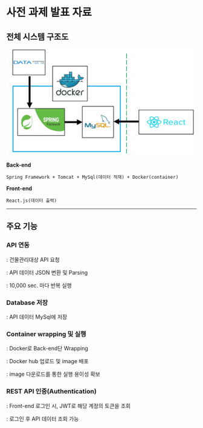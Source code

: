# 사전 과제 발표 자료


## 전체 시스템 구조도


![시스템 구조](images/system_structure.JPG "시스템 구조") 


**Back-end**

	Spring Framework + Tomcat + MySql(데이터 적재) + Docker(container)


**Front-end**
	
	React.js(데이터 출력)

- - -

## 주요 기능

### API 연동

: 건물관리대상 API 요청

: API 데이터 JSON 변환 및 Parsing

: 10,000 sec. 마다 반복 실행


### Database 저장

: API 데이터 MySql에 저장


### Container wrapping 및 실행

: Docker로 Back-end단 Wrapping

: Docker hub 업로드 및 image 배포

: image 다운로드를 통한 실행 용이성 확보


### REST API 인증(Authentication)

: Front-end 로그인 시, JWT로 해당 계정의 토큰을 조회

: 로그인 후 API 데이터 조회 가능
